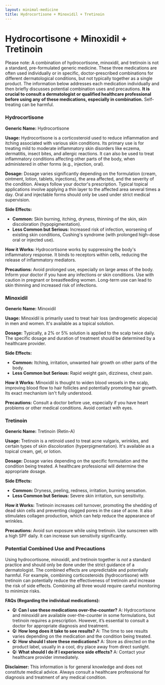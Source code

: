 ```yaml
---
layout: minimal-medicine
title: Hydrocortisone + Minoxidil + Tretinoin
---
```


# Hydrocortisone + Minoxidil + Tretinoin
Please note:  A combination of hydrocortisone, minoxidil, and tretinoin is not a standard, pre-formulated generic medicine.  These three medications are often used individually or in specific, doctor-prescribed combinations for different dermatological conditions, but not typically together as a single product.  The information below addresses each medication individually and then briefly discusses potential combination uses and precautions.  **It is crucial to consult a dermatologist or qualified healthcare professional before using any of these medications, especially in combination.**  Self-treating can be harmful.


### Hydrocortisone

**Generic Name:** Hydrocortisone

**Usage:** Hydrocortisone is a corticosteroid used to reduce inflammation and itching associated with various skin conditions. Its primary use is for treating mild to moderate inflammatory skin disorders like eczema, dermatitis, insect bites, and allergic reactions.  It can also be used to treat inflammatory conditions affecting other parts of the body, when administered in other forms (e.g., injection, oral).

**Dosage:** Dosage varies significantly depending on the formulation (cream, ointment, lotion, tablets, injections), the area affected, and the severity of the condition.  Always follow your doctor's prescription.  Typical topical applications involve applying a thin layer to the affected area several times a day.  Oral and injectable forms should only be used under strict medical supervision.

**Side Effects:**

* **Common:** Skin burning, itching, dryness, thinning of the skin, skin discoloration (hypopigmentation).
* **Less Common but Serious:**  Increased risk of infection, worsening of existing skin conditions, Cushing's syndrome (with prolonged high-dose oral or injected use).

**How it Works:** Hydrocortisone works by suppressing the body's inflammatory response. It binds to receptors within cells, reducing the release of inflammatory mediators.

**Precautions:**  Avoid prolonged use, especially on large areas of the body.  Inform your doctor if you have any infections or skin conditions.  Use with caution in pregnant or breastfeeding women.  Long-term use can lead to skin thinning and increased risk of infections.



### Minoxidil

**Generic Name:** Minoxidil

**Usage:** Minoxidil is primarily used to treat hair loss (androgenetic alopecia) in men and women.  It's available as a topical solution.

**Dosage:** Typically, a 2% or 5% solution is applied to the scalp twice daily. The specific dosage and duration of treatment should be determined by a healthcare provider.

**Side Effects:**

* **Common:** Itching, irritation, unwanted hair growth on other parts of the body.
* **Less Common but Serious:**  Rapid weight gain, dizziness, chest pain.

**How it Works:** Minoxidil is thought to widen blood vessels in the scalp, improving blood flow to hair follicles and potentially promoting hair growth.  Its exact mechanism isn't fully understood.

**Precautions:**  Consult a doctor before use, especially if you have heart problems or other medical conditions.  Avoid contact with eyes.



### Tretinoin

**Generic Name:** Tretinoin (Retin-A)

**Usage:** Tretinoin is a retinoid used to treat acne vulgaris, wrinkles, and certain types of skin discoloration (hyperpigmentation).  It's available as a topical cream, gel, or lotion.

**Dosage:** Dosage varies depending on the specific formulation and the condition being treated. A healthcare professional will determine the appropriate dosage.

**Side Effects:**

* **Common:** Dryness, peeling, redness, irritation, burning sensation.
* **Less Common but Serious:** Severe skin irritation, sun sensitivity.

**How it Works:** Tretinoin increases cell turnover, promoting the shedding of dead skin cells and preventing clogged pores in the case of acne. It also stimulates collagen production, which can help reduce the appearance of wrinkles.

**Precautions:**  Avoid sun exposure while using tretinoin.  Use sunscreen with a high SPF daily.  It can increase sun sensitivity significantly.



### Potential Combined Use and Precautions

Using hydrocortisone, minoxidil, and tretinoin together is *not* a standard practice and should only be done under the strict guidance of a dermatologist.  The combined effects are unpredictable and potentially harmful.  For example, combining corticosteroids (hydrocortisone) with tretinoin can potentially reduce the effectiveness of tretinoin and increase the risk of side effects.  Combining all three would require careful monitoring to minimize risks.

**FAQs (Regarding the individual medications):**

* **Q: Can I use these medications over-the-counter?** A: Hydrocortisone and minoxidil are available over-the-counter in some formulations, but tretinoin requires a prescription.  However, it’s essential to consult a doctor for appropriate diagnosis and treatment.
* **Q: How long does it take to see results?** A:  The time to see results varies depending on the medication and the condition being treated.
* **Q: How should I store these medications?** A: Store as directed on the product label, usually in a cool, dry place away from direct sunlight.
* **Q: What should I do if I experience side effects?** A: Contact your healthcare provider immediately.


**Disclaimer:** This information is for general knowledge and does not constitute medical advice. Always consult a healthcare professional for diagnosis and treatment of any medical condition.
